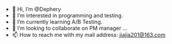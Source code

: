 - 👋 Hi, I’m @Dephery
- 👀 I’m interested in programming and testing.
- 🌱 I’m currently learning A/B Testing.
- 💞️ I’m looking to collaborate on PM manager ...
- 📫 How to reach me with my mail address: jiajia201@163.com

<!---
Dephery/Dephery is a ✨ special ✨ repository because its `README.md` (this file) appears on your GitHub profile.
You can click the Preview link to take a look at your changes.
--->
